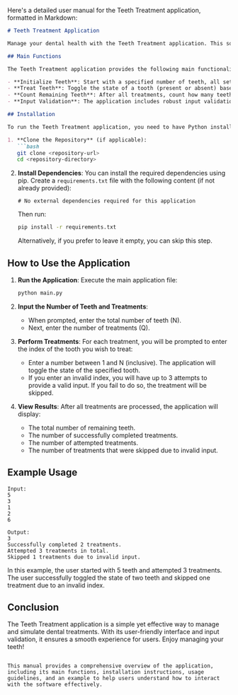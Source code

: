 Here's a detailed user manual for the Teeth Treatment application, formatted in Markdown:

```markdown
# Teeth Treatment Application

Manage your dental health with the Teeth Treatment application. This software allows you to simulate the treatment of teeth, toggling their presence based on user input.

## Main Functions

The Teeth Treatment application provides the following main functionalities:

- **Initialize Teeth**: Start with a specified number of teeth, all set to present.
- **Treat Teeth**: Toggle the state of a tooth (present or absent) based on user input.
- **Count Remaining Teeth**: After all treatments, count how many teeth are still present.
- **Input Validation**: The application includes robust input validation, allowing users to retry if they enter invalid indices.

## Installation

To run the Teeth Treatment application, you need to have Python installed on your machine. Follow these steps to set up the environment:

1. **Clone the Repository** (if applicable):
   ```bash
   git clone <repository-url>
   cd <repository-directory>
   ```

2. **Install Dependencies**:
   You can install the required dependencies using pip. Create a `requirements.txt` file with the following content (if not already provided):
   ```
   # No external dependencies required for this application
   ```

   Then run:
   ```bash
   pip install -r requirements.txt
   ```

   Alternatively, if you prefer to leave it empty, you can skip this step.

## How to Use the Application

1. **Run the Application**:
   Execute the main application file:
   ```bash
   python main.py
   ```

2. **Input the Number of Teeth and Treatments**:
   - When prompted, enter the total number of teeth (N).
   - Next, enter the number of treatments (Q).

3. **Perform Treatments**:
   For each treatment, you will be prompted to enter the index of the tooth you wish to treat:
   - Enter a number between 1 and N (inclusive). The application will toggle the state of the specified tooth.
   - If you enter an invalid index, you will have up to 3 attempts to provide a valid input. If you fail to do so, the treatment will be skipped.

4. **View Results**:
   After all treatments are processed, the application will display:
   - The total number of remaining teeth.
   - The number of successfully completed treatments.
   - The number of attempted treatments.
   - The number of treatments that were skipped due to invalid input.

## Example Usage

```
Input:
5
3
1
2
6

Output:
3
Successfully completed 2 treatments.
Attempted 3 treatments in total.
Skipped 1 treatments due to invalid input.
```

In this example, the user started with 5 teeth and attempted 3 treatments. The user successfully toggled the state of two teeth and skipped one treatment due to an invalid index.

## Conclusion

The Teeth Treatment application is a simple yet effective way to manage and simulate dental treatments. With its user-friendly interface and input validation, it ensures a smooth experience for users. Enjoy managing your teeth!
```

This manual provides a comprehensive overview of the application, including its main functions, installation instructions, usage guidelines, and an example to help users understand how to interact with the software effectively.
